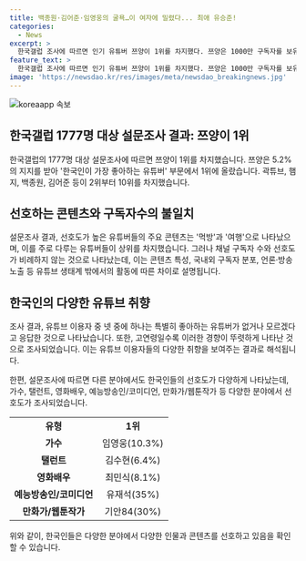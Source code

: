 ```yaml
---
title: 백종원·김어준·임영웅의 굴욕…이 여자에 밀렸다... 최애 유승준!
categories:
  - News
excerpt: >
  한국갤럽 조사에 따르면 인기 유튜버 쯔양이 1위를 차지했다. 쯔양은 1000만 구독자를 보유한 인기 유튜버로, 설문조사 결과에 따르면 한국인이 가장 좋아하는 유튜버 부문에서 1위에 올랐다. 또한, 조사 결과를 통해 유튜버들의 주요 콘텐츠는 먹방과 여행으로 나타났으며, 채널 구독자수와 선호도가 비례하지 않는 특징도 확인되었다. 또한, 한국인이 좋아하는 가수, 탤런트, 영화배우, 예능방송인/코미디언, 만화가/웹툰작가의 순위 또한 소개되었다.
feature_text: >
  한국갤럽 조사에 따르면 인기 유튜버 쯔양이 1위를 차지했다. 쯔양은 1000만 구독자를 보유한 인기 유튜버로, 설문조사 결과에 따르면 한국인이 가장 좋아하는 유튜버 부문에서 1위에 올랐다. 또한, 조사 결과를 통해 유튜버들의 주요 콘텐츠는 먹방과 여행으로 나타났으며, 채널 구독자수와 선호도가 비례하지 않는 특징도 확인되었다. 또한, 한국인이 좋아하는 가수, 탤런트, 영화배우, 예능방송인/코미디언, 만화가/웹툰작가의 순위 또한 소개되었다.
image: 'https://newsdao.kr/res/images/meta/newsdao_breakingnews.jpg'
---
```


<p><img src="https://newsdao.kr/res/images/meta/newsdao_breakingnews.jpg" alt="koreaapp 속보" /></p>

<h2 data-ke-size="size26">한국갤럽 1777명 대상 설문조사 결과: 쯔양이 1위</h2>

<p data-ke-size="size16">한국갤럽의 1777명 대상 설문조사에 따르면 쯔양이 1위를 차지했습니다. 쯔양은 5.2%의 지지를 받아 '한국인이 가장 좋아하는 유튜버' 부문에서 1위에 올랐습니다. 곽튜브, 햄지, 백종원, 김어준 등이 2위부터 10위를 차지했습니다.</p>

<h2 data-ke-size="size26">선호하는 콘텐츠와 구독자수의 불일치</h2>

<p data-ke-size="size16">설문조사 결과, 선호도가 높은 유튜버들의 주요 콘텐츠는 '먹방'과 '여행'으로 나타났으며, 이를 주로 다루는 유튜버들이 상위를 차지했습니다. 그러나 채널 구독자 수와 선호도가 비례하지 않는 것으로 나타났는데, 이는 콘텐츠 특성, 국내외 구독자 분포, 언론·방송 노출 등 유튜브 생태계 밖에서의 활동에 따른 차이로 설명됩니다.</p>

<h2 data-ke-size="size26">한국인의 다양한 유튜브 취향</h2>

<p data-ke-size="size16">조사 결과, 유튜브 이용자 중 넷 중에 하나는 특별히 좋아하는 유튜버가 없거나 모르겠다고 응답한 것으로 나타났습니다. 또한, 고연령일수록 이러한 경향이 뚜렷하게 나타난 것으로 조사되었습니다. 이는 유튜브 이용자들의 다양한 취향을 보여주는 결과로 해석됩니다.</p>

<p data-ke-size="size16">한편, 설문조사에 따르면 다른 분야에서도 한국인들의 선호도가 다양하게 나타났는데, 가수, 탤런트, 영화배우, 예능방송인/코미디언, 만화가/웹툰작가 등 다양한 분야에서 선호도가 조사되었습니다.</p>

<table>
  <tr>
    <td style="text-align: center; height: 17px;"><b>유형</b></td>
    <td style="text-align: center; height: 17px;"><b>1위</b></td>
  </tr>
  <tr>
    <td style="text-align: center; height: 17px;"><b>가수</b></td>
    <td style="text-align: center; height: 17px;">임영웅(10.3%)</td>
  </tr>
  <tr>
    <td style="text-align: center; height: 17px;"><b>탤런트</b></td>
    <td style="text-align: center; height: 17px;">김수현(6.4%)</td>
  </tr>
  <tr>
    <td style="text-align: center; height: 17px;"><b>영화배우</b></td>
    <td style="text-align: center; height: 17px;">최민식(8.1%)</td>
  </tr>
  <tr>
    <td style="text-align: center; height: 17px;"><b>예능방송인/코미디언</b></td>
    <td style="text-align: center; height: 17px;">유재석(35%)</td>
  </tr>
  <tr>
    <td style="text-align: center; height: 17px;"><b>만화가/웹툰작가</b></td>
    <td style="text-align: center; height: 17px;">기안84(30%)</td>
  </tr>
</table>

<p data-ke-size="size16">위와 같이, 한국인들은 다양한 분야에서 다양한 인물과 콘텐츠를 선호하고 있음을 확인할 수 있습니다.</p>

